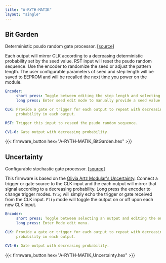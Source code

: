 ```yaml
---
title: "A-RYTH-MATIK"
layout: "single"
---
```


## Bit Garden

Deterministic psudo random gate processor. [[source](https://github.com/awonak/HagiwoModulove/tree/main/A-RYTH-MATIK/BitGarden)]

Each output will mirror CLK according to a decreasing deterministic probability
set by the seed value. RST input will reset the psudo random sequence. Use the
encoder to randomize the seed or adjust the pattern length. The user
configurable parameters of seed and step length will be saved to EEPROM and
will be recalled the next time you power on the module.

```yaml
Encoder:
     short press: Toggle between editing the step length and selecting a seed.
     long press: Enter seed edit mode to manually provide a seed value.

CLK: Provide a gate or trigger for each output to repeat with decreasing
     probability in each output.

RST: Trigger this input to reseed the psudo random sequence.

CV1-6: Gate output with decreasing probability.
```

{{< firmware_button hex="A-RYTH-MATIK_BitGarden.hex" >}}

## Uncertainty

Configurable stochastic gate processor. [[source](https://github.com/awonak/HagiwoModulove/tree/main/A-RYTH-MATIK/Uncertainty)]

This firmware is based on the [Olivia Artz Modular's Uncertainty](https://oamodular.org/products/uncertainty).
Connect a trigger or gate source to the CLK input and the each output will
mirror that signal according to a decreasing probability. Long press the
encoder to change trigger modes. `Trig` will simply echo the trigger or
gate received from the CLK input. `Flip` mode will toggle the output on
or off upon each new CLK input.

```yaml
Encoder:
     short press: Toggle between selecting an output and editing the outputs probability.
     long press: Enter Mode edit menu.

CLK: Provide a gate or trigger for each output to repeat with decreasing
     probability in each output.

CV1-6: Gate output with decreasing probability.

```

{{< firmware_button hex="A-RYTH-MATIK_Uncertainty.hex" >}}
